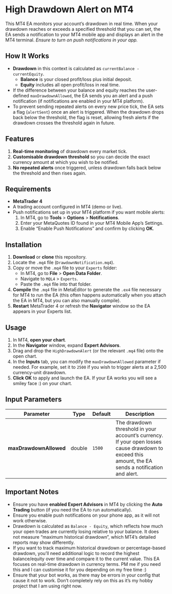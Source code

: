 # High Drawdown Alert on MT4

This MT4 EA monitors your account’s drawdown in real time. When your drawdown reaches or exceeds a specified threshold that you can set, the EA sends a notification to your MT4 mobile app and displays an alert in the MT4 terminal. *Ensure to turn on push notifications in your app.*

## How It Works

- **Drawdown** in this context is calculated as `currentBalance - currentEquity`.
    - **Balance** is your closed profit/loss plus initial deposit.
    - **Equity** includes all open profit/loss in real time.
- If the difference between your balance and equity reaches the user-defined `maxDrawdownAllowed`, the EA sends you an alert and a push notification (if notifications are enabled in your MT4 platform).
- To prevent sending repeated alerts on every new price tick, the EA sets a flag (`alertSent`) once an alert is triggered. When the drawdown drops back below the threshold, the flag is reset, allowing fresh alerts if the drawdown crosses the threshold again in future.

## Features

1. **Real-time monitoring** of drawdown every market tick.
2. **Customisable drawdown threshold** so you can decide the exact currency amount at which you wish to be notified.
3. **No repeated alerts** once triggered, unless drawdown falls back below the threshold and then rises again.

## Requirements

- **MetaTrader 4**
- A trading account configured in MT4 (demo or live).
- Push notifications set up in your MT4 platform if you want mobile alerts:
    1. In MT4, go to **Tools** > **Options** > **Notifications**.
    2. Enter your MetaQuotes ID found in your MT4 Mobile App’s Settings.
    3. Enable “Enable Push Notifications” and confirm by clicking **OK**.

## Installation

1. **Download** or **clone** this repository.
2. Locate the `.mq4` file (`DrawdownNotification.mq4`).
3. Copy or move the `.mq4` file to your `Experts` folder:
    - In MT4, go to **File** > **Open Data Folder**.
    - Navigate to `MQL4` > `Experts`.
    - Paste the `.mq4` file into that folder.
4. **Compile** the `.mq4` file in MetaEditor to generate the `.ex4` file necessary for MT4 to run the EA (this often happens automatically when you attach the EA in MT4, but you can also manually compile).
5. **Restart** MetaTrader 4 or refresh the **Navigator** window so the EA appears in your Experts list.

## Usage

1. In MT4, **open your chart**.
2. In the **Navigator** window, expand **Expert Advisors**.
3. Drag and drop the `HighDrawdownAlert` (or the relevant `.mq4` file) onto the open chart.
4. In the **Inputs** tab, you can modify the `maxDrawdownAllowed` parameter if needed. For example, set it to `2500` if you wish to trigger alerts at a 2,500 currency-unit drawdown.
5. **Click OK** to apply and launch the EA. If your EA works you will see a smiley face :) on your chart.

## Input Parameters

| Parameter | Type | Default | Description |
| --- | --- | --- | --- |
| **maxDrawdownAllowed** | double | `1500` | The drawdown threshold in your account’s currency. If your open losses cause drawdown to exceed this amount, the EA sends a notification and alert. |

## Important Notes

- Ensure you have **enabled Expert Advisors** in MT4 by clicking the **Auto Trading** button (if you need the EA to run automatically).
- Ensure you enable push notifications on your phone app, as it will not work otherwise.
- Drawdown is calculated as `Balance - Equity`, which reflects how much your open trades are currently losing relative to your balance. It does not measure “maximum historical drawdown”, which MT4’s detailed reports may show differently.
- If you want to track maximum historical drawdown or percentage-based drawdown, you’ll need additional logic to record the highest balance/equity over time and compare it to the current value. This EA focuses on real-time drawdown in currency terms. PM me if you need this and I can customise it for you depending on my free time :)
- Ensure that your bot works, as there may be errors in your config that cause it not to work. Don’t completely rely on this as it’s my hobby project that I am using right now.
